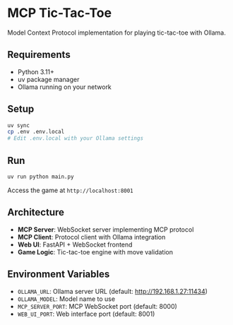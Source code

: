 # MCP Tic-Tac-Toe

Model Context Protocol implementation for playing tic-tac-toe with Ollama.

## Requirements

- Python 3.11+
- uv package manager
- Ollama running on your network

## Setup

```bash
uv sync
cp .env .env.local
# Edit .env.local with your Ollama settings
```

## Run

```bash
uv run python main.py
```

Access the game at `http://localhost:8001`

## Architecture

- **MCP Server**: WebSocket server implementing MCP protocol
- **MCP Client**: Protocol client with Ollama integration
- **Web UI**: FastAPI + WebSocket frontend
- **Game Logic**: Tic-tac-toe engine with move validation

## Environment Variables

- `OLLAMA_URL`: Ollama server URL (default: http://192.168.1.27:11434)
- `OLLAMA_MODEL`: Model name to use
- `MCP_SERVER_PORT`: MCP WebSocket port (default: 8000)
- `WEB_UI_PORT`: Web interface port (default: 8001)
